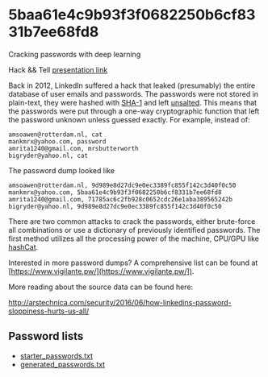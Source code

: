 # 5baa61e4c9b93f3f0682250b6cf8331b7ee68fd8
Cracking passwords with deep learning
 
Hack && Tell [presentation link](http://thoppe.github.io/5baa61e4c9b93f3f0682250b6cf8331b7ee68fd8/HnT_pres.html)

Back in 2012, LinkedIn suffered a hack that leaked (presumably) the entire database of user emails and passwords.
The passwords were not stored in plain-text, they were hashed with [SHA-1](https://en.wikipedia.org/wiki/SHA-1) and left [unsalted](https://en.wikipedia.org/wiki/Salt_(cryptography)).
This means that the passwords were put through a one-way cryptographic function that left the password unknown unless guessed exactly.
For example, instead of:

    amsoawen@rotterdam.nl, cat
    mankmrx@yahoo.com, password
    amrita1240@gmail.com, mrsbutterworth
    bigryder@yahoo.nl, cat

The password dump looked like
  
    amsoawen@rotterdam.nl, 9d989e8d27dc9e0ec3389fc855f142c3d40f0c50
    mankmrx@yahoo.com, 5baa61e4c9b93f3f0682250b6cf8331b7ee68fd8
    amrita1240@gmail.com, 71785ac6c2fb928c0652cdc26e1aba389565242b
    bigryder@yahoo.nl, 9d989e8d27dc9e0ec3389fc855f142c3d40f0c50

There are two common attacks to crack the passwords, either brute-force all combinations or use a dictionary of previously identified passwords. The first method utilizes all the processing power of the machine, CPU/GPU like [hashCat](https://github.com/hashcat/hashcat).

Interested in more password dumps? A comprehensive list can be found at [https://www.vigilante.pw/](https://www.vigilante.pw/]).

More reading about the source data can be found here:

http://arstechnica.com/security/2016/06/how-linkedins-password-sloppiness-hurts-us-all/

## Password lists

+ [starter_passwords.txt](starter_passwords.txt)
+ [generated_passwords.txt](generated_passwords.txt)